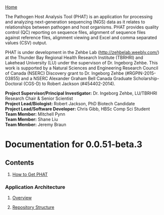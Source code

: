 [Home](https://chgibb.github.io/PHATDocs/)

The Pathogen Host Analysis Tool (PHAT) is an application for processing and analyzing next-generation sequencing (NGS) data as it relates to relationships between pathogen and host organisms. PHAT provides quality control (QC) reporting on sequence files, alignment of sequence files against reference files, alignment viewing and Excel and comma separated values (CSV) output.

PHAT is under development in the Zehbe Lab (http://zehbelab.weebly.com/) at the Thunder Bay Regional Health Research Institute (TBRHRI) and Lakehead University (LU) under the supervison of Dr. Ingeborg Zehbe. This work is supported by a Natural Sciences and Engineering Research Council of Canada (NSERC) Discovery grant to Dr. Ingeborg Zehbe (#RGPIN-2015-03855) and a NSERC Alexander Graham Bell Canada Graduate Scholarship-Doctoral (CGS-D) to Robert Jackson (#454402-2014).

**Project Supervisor/Principal Investigator:** Dr. Ingeborg Zehbe, LU/TBRHRI Research Chair & Senior Scientist    
**Project Lead/Biologist:** Robert Jackson, PhD Biotech Candidate    
**Project Lead/Software Developer:** Chris Gibb, HBSc Comp Sci Student  
**Team Member:** Mitchell Pynn  
**Team Member:** Shane Liu  
**Team Member:** Jeremy Braun  


# Documentation for 0.0.51-beta.3
## Contents
1. [How to Get PHAT](https://chgibb.github.io/PHATDocs/docs/releases/0.0.51-beta.3/howToGetPHAT)

### Application Architecture
1. [Overview](https://chgibb.github.io/PHATDocs/docs/releases/0.0.51-beta.3/archOverview)

2. [Repository Structure](https://chgibb.github.io/PHATDocs/docs/releases/0.0.51-beta.3/repoStructure)